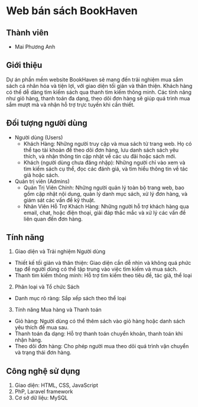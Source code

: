 # Web bán sách BookHaven
## Thành viên 
- Mai Phương Anh
## Giới thiệu
Dự án phần mềm website BookHaven sẽ mang đến trải nghiệm mua sắm sách cá nhân hóa và tiện lợi, với giao diện tối giản và thân thiện. Khách hàng có thể dễ dàng tìm kiếm sách qua thanh tìm kiếm thông minh. Các tính năng như giỏ hàng, thanh toán đa dạng, theo dõi đơn hàng sẽ giúp quá trình mua sắm mượt mà và nhận hỗ trợ trực tuyến khi cần thiết.
## Đối tượng người dùng
- Người dùng (Users)
  + Khách Hàng: Những người truy cập và mua sách từ trang web. Họ có thể tạo tài khoản để theo dõi đơn hàng, lưu danh sách sách yêu thích, và nhận thông tin cập nhật về các ưu đãi hoặc sách mới.
  + Khách (người dùng chưa đăng nhập): Những người chỉ vào xem và tìm kiếm sách cụ thể, đọc các đánh giá, và tìm hiểu thông tin về tác giả hoặc sách.
- Quản trị viên (Admins)
  + Quản Trị Viên Chính: Những người quản lý toàn bộ trang web, bao gồm cập nhật nội dung, quản lý danh mục sách, xử lý đơn hàng, và giám sát các vấn đề kỹ thuật.
  + Nhân Viên Hỗ Trợ Khách Hàng: Những người hỗ trợ khách hàng qua email, chat, hoặc điện thoại, giải đáp thắc mắc và xử lý các vấn đề liên quan đến đơn hàng.
## Tính năng
1. Giao diện và Trải nghiệm Người dùng
  + Thiết kế tối giản và thân thiện: Giao diện cần dễ nhìn và không quá phức tạp để người dùng có thể tập trung vào việc tìm kiếm và mua sách.
  + Thanh tìm kiếm thông minh: Hỗ trợ tìm kiếm theo tiêu đề, tác giả, thể loại 
2. Phân loại và Tổ chức Sách
  + Danh mục rõ ràng: Sắp xếp sách theo thể loại 
3. Tính năng Mua hàng và Thanh toán
  + Giỏ hàng: Người dùng có thể thêm sách vào giỏ hàng hoặc danh sách yêu thích để mua sau.
  + Thanh toán đa dạng: Hỗ trợ thanh toán chuyển khoản, thanh toán khi nhận hàng.
  + Theo dõi đơn hàng: Cho phép người mua theo dõi quá trình vận chuyển và trạng thái đơn hàng.
## Công nghệ sử dụng
1. Giao diện: HTML, CSS, JavaScript
2. PhP, Laravel framework
3. Cơ sở dữ liệu: MySQL
